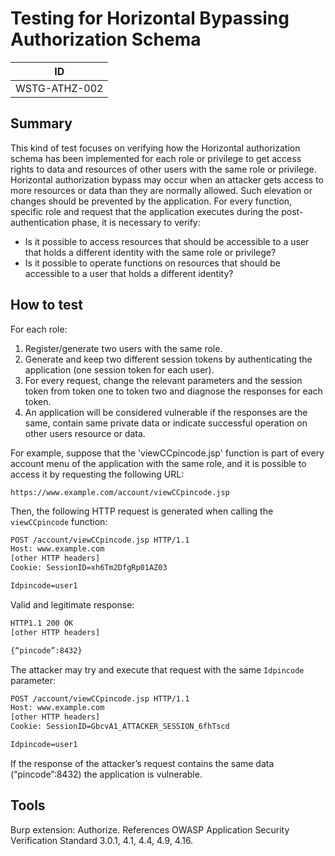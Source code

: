 # Testing for Horizontal Bypassing Authorization Schema

|ID           |
|-------------|
|WSTG-ATHZ-002|

## Summary

This kind of test focuses on verifying how the Horizontal authorization schema has been implemented for each role or privilege to get access rights to data and resources of other users with the same role or privilege.
Horizontal authorization bypass may occur when an attacker gets access to more resources or data than they are normally allowed. Such elevation or changes should be prevented by the application.
For every function, specific role and request that the application executes during the post-authentication phase, it is necessary to verify:

- Is it possible to access resources that should be accessible to a user that holds a different identity with the same role or privilege?
- Is it possible to operate functions on resources that should be accessible to a user that holds a different identity?

## How to test

For each role:

1. Register/generate two users with the same role.
2. Generate and keep two different session tokens by authenticating the application (one session token for each user).
3. For every request, change the relevant parameters and the session token from token one to token two and diagnose the responses for each token.
4. An application will be considered vulnerable if the responses are the same, contain same private data or indicate successful operation on other users resource or data.

For example, suppose that the 'viewCCpincode.jsp' function is part of every account menu of the application with the same role, and it is possible to access it by requesting the following URL:

`https://www.example.com/account/viewCCpincode.jsp`

Then, the following HTTP request is generated when calling the `viewCCpincode` function:

```html
POST /account/viewCCpincode.jsp HTTP/1.1
Host: www.example.com
[other HTTP headers]
Cookie: SessionID=xh6Tm2DfgRp01AZ03

Idpincode=user1
```

Valid and legitimate response:

```html
HTTP1.1 200 OK
[other HTTP headers]

{“pincode”:8432}
```

The attacker may try and execute that request with the same `Idpincode` parameter:

```html
POST /account/viewCCpincode.jsp HTTP/1.1
Host: www.example.com
[other HTTP headers]
Cookie: SessionID=GbcvA1_ATTACKER_SESSION_6fhTscd

Idpincode=user1
```

If the response of the attacker’s request contains the same data (“pincode”:8432) the application is vulnerable.

## Tools

Burp extension: Authorize.
References
OWASP Application Security Verification Standard 3.0.1, 4.1, 4.4, 4.9, 4.16.
